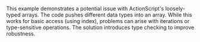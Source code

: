 This example demonstrates a potential issue with ActionScript's loosely-typed arrays.  The code pushes different data types into an array. While this works for basic access (using index), problems can arise with iterations or type-sensitive operations.  The solution introduces type checking to improve robustness.